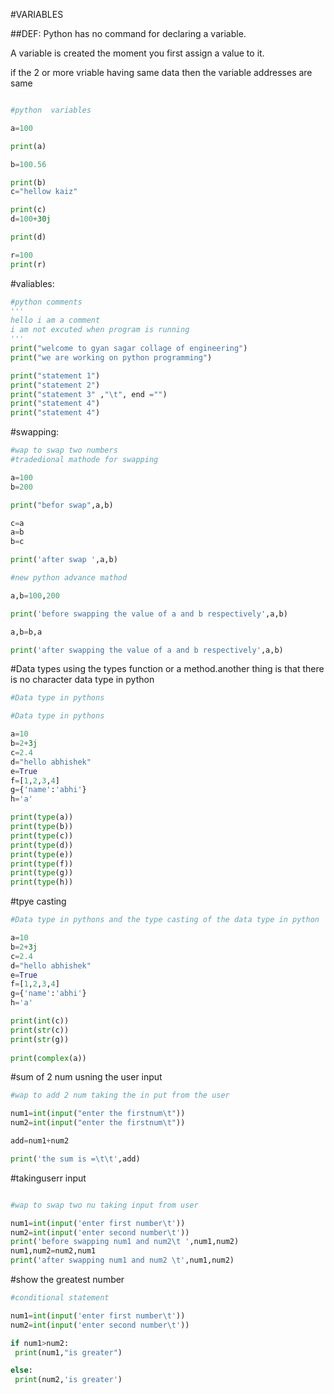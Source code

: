  
#VARIABLES

##DEF:
Python has no command for declaring a variable.

A variable is created the moment you first assign a value to it.

if the 2 or more vriable having same data then the variable addresses are same

```python

#python  variables

a=100

print(a)

b=100.56

print(b)
c="hellow kaiz"

print(c)
d=100+30j

print(d)

r=100
print(r)

```
#valiables:
```python
#python comments 
'''
hello i am a comment
i am not excuted when program is running
'''
print("welcome to gyan sagar collage of engineering")
print("we are working on python programming")

print("statement 1")
print("statement 2")
print("statement 3" ,"\t", end ="")
print("statement 4")
print("statement 4")


```

#swapping:
```python
#wap to swap two numbers
#tradedional mathode for swapping

a=100
b=200

print("befor swap",a,b)

c=a
a=b
b=c

print('after swap ',a,b)

#new python advance mathod

a,b=100,200

print('before swapping the value of a and b respectively',a,b)

a,b=b,a

print('after swapping the value of a and b respectively',a,b)

```


#Data types using the types function or a method.another thing is that there is no character data type in python
```python
#Data type in pythons 

#Data type in pythons 

a=10
b=2+3j
c=2.4
d="hello abhishek"
e=True
f=[1,2,3,4]
g={'name':'abhi'}
h='a'

print(type(a))
print(type(b))
print(type(c))
print(type(d))
print(type(e))
print(type(f))
print(type(g))
print(type(h))
```


#tpye casting
```python
#Data type in pythons and the type casting of the data type in python

a=10
b=2+3j
c=2.4
d="hello abhishek"
e=True
f=[1,2,3,4]
g={'name':'abhi'}
h='a'

print(int(c))
print(str(c))
print(str(g))
 
print(complex(a))
```
#sum of 2 num usning the user input
```python
#wap to add 2 num taking the in put from the user

num1=int(input("enter the firstnum\t"))
num2=int(input("enter the firstnum\t"))

add=num1+num2

print('the sum is =\t\t',add)

```

#takinguserr input

```python

#wap to swap two nu taking input from user 

num1=int(input('enter first number\t'))
num2=int(input('enter second number\t'))
print('before swapping num1 and num2\t ',num1,num2)
num1,num2=num2,num1
print('after swapping num1 and num2 \t',num1,num2)
```


#show the greatest number
```python
#conditional statement

num1=int(input('enter first number\t'))
num2=int(input('enter second number\t'))

if num1>num2:
 print(num1,"is greater")

else:
 print(num2,'is greater')
```

